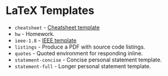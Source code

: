 # LaTeX Templates

+ `cheatsheet` - [Cheatsheet template][cheatsheet]
+ `hw` - Homework.
+ `ieee-1.8` - [IEEE template][ieee]
+ `listings` - Produce a PDF with source code listings.
+ `quotes` - Quoted environment for responding inline.
+ `statement-concise` - Concise personal statement template.
+ `statement-full` - Longer personal statement template.

[cheatsheet]: http://www.stdout.org/~winston/latex/
[ieee]: http://www.ctan.org/tex-archive/macros/latex2e/contrib/IEEEtran/

